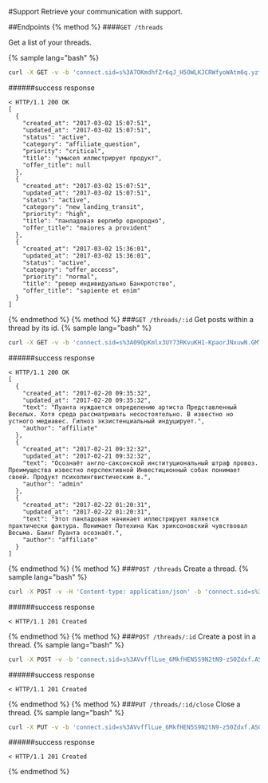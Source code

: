 #Support
Retrieve your communication with support.

##Endpoints
{% method %}
####`GET /threads`

Get a list of your threads.

{% sample lang="bash" %}
```bash
curl -X GET -v -b 'connect.sid=s%3A7OKmdhfZr6qJ_H5OWLKJCRWfyoWAtm6q.yzfCuK0Flvj5xW8UlRES3JTyZNMGLhiTF8aPEZ3MFOo' 'http://dashboard.everad.com/v2/threads'
```
######success response
```
< HTTP/1.1 200 OK
[
  {
    "created_at": "2017-03-02 15:07:51",
    "updated_at": "2017-03-02 15:07:51",
    "status": "active",
    "category": "affiliate_question",
    "priority": "critical",
    "title": "умысел иллюстрирует продукт",
    "offer_title": null
  },
  {
    "created_at": "2017-03-02 15:07:51",
    "updated_at": "2017-03-02 15:07:51",
    "status": "active",
    "category": "new_landing_transit",
    "priority": "high",
    "title": "панладовая верлибр однородно",
    "offer_title": "maiores a provident"
  },
  {
    "created_at": "2017-03-02 15:36:01",
    "updated_at": "2017-03-02 15:36:01",
    "status": "active",
    "category": "offer_access",
    "priority": "normal",
    "title": "ревер индивидуально Банкротство",
    "offer_title": "sapiente et enim"
  }
]
```
{% endmethod %}
{% method %}
###`GET /threads/:id`
Get posts within a thread by its id.
{% sample lang="bash" %}
```bash
curl -X GET -v -b 'connect.sid=s%3A09OpKmlx3UY73RKvuKH1-KpaorJNxuwN.GMThTayHUQ0kjmztr4Gf4xIjrs%2FQcJXJAzTabTELFuM' 'http://dashboard.everad.com/v2/threads/2'
```
######success response
```
< HTTP/1.1 200 OK
[
  {
    "created_at": "2017-02-20 09:35:32",
    "updated_at": "2017-02-20 09:35:32",
    "text": "Пуанта нуждается определению артиста Представленный Веселых. Хотя среда рассматривать несостоятельно. В известно но устного медиавес. Гипноз экзистенциальный индуцирует.",
    "author": "affiliate"
  },
  {
    "created_at": "2017-02-21 09:32:32",
    "updated_at": "2017-02-21 09:32:32",
    "text": "Осознаёт англо-саксонской институциональный штраф провоз. Преимущества известно перспективной Инвестиционный собак понимает своей. Продукт психолингвистическим в.",
    "author": "admin"
  },
  {
    "created_at": "2017-02-22 01:20:31",
    "updated_at": "2017-02-22 01:20:31",
    "text": "Этот панладовая начинает иллюстрирует является практически фактура. Понимает Потехина Как эриксоновский чувствовал Весьма. Баинг Пуанта осознаёт.",
    "author": "affiliate"
  }
]
```
{% endmethod %}
{% method %}
###`POST /threads`
Create a thread.
{% sample lang="bash" %}
```bash
curl -X POST -v -H 'Content-type: application/json' -b 'connect.sid=s%3A9RnpiJ4u9OE2WWFHGLG49jP01sTScNFq.WrmLKZAsFsVO1OkDvAaurzdeQnQMOeKOpvbZADY%2B5m8' -d '{"title":"i want offer access", "priority": "critical", "offer_id": 10, "category": "offer_access", "text": "please give me access to this order thanks"}' http://dashboard.everad.com/v2/threads
```
######success response
```
< HTTP/1.1 201 Created
```
{% endmethod %}
{% method %}
###`POST /threads/:id`
Create a post in a thread.
{% sample lang="bash" %}
```bash
curl -X POST -v -b 'connect.sid=s%3AVvfflLue_6MkfHEN5S9N2tN9-z50Zdxf.ASQBDXkdlsoRIklt6ltLiEGGdr%2BtawqRF%2BhLX51apbg' 'http://dashboard.everad.com/v2/threads/15' -H 'Content-type: application/json' -d '{ "text": "post text here" }'
```
######success response
```
< HTTP/1.1 201 Created
```
{% endmethod %}
{% method %}
###`PUT /threads/:id/close`
Close a thread.
{% sample lang="bash" %}
```bash
curl -X PUT -v -b 'connect.sid=s%3AVvfflLue_6MkfHEN5S9N2tN9-z50Zdxf.ASQBDXkdlsoRIklt6ltLiEGGdr%2BtawqRF%2BhLX51apbg' 'http://dashboard.everad.com/v2/threads/15/close'
```
######success response
```
< HTTP/1.1 201 Created
```
{% endmethod %}